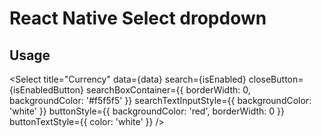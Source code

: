# React Native Select dropdown 


## Usage

  <Select title="Currency"
        data={data}
        search={isEnabled}
        closeButton={isEnabledButton}
        searchBoxContainer={{ borderWidth: 0, backgroundColor: '#f5f5f5' }}
        searchTextInputStyle={{ backgroundColor: 'white' }}
        buttonStyle={{ backgroundColor: 'red', borderWidth: 0 }}
        buttonTextStyle={{ color: 'white' }}
    />